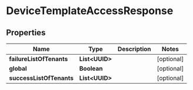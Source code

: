 

# DeviceTemplateAccessResponse

## Properties

Name | Type | Description | Notes
------------ | ------------- | ------------- | -------------
**failureListOfTenants** | **List&lt;UUID&gt;** |  |  [optional]
**global** | **Boolean** |  |  [optional]
**successListOfTenants** | **List&lt;UUID&gt;** |  |  [optional]



